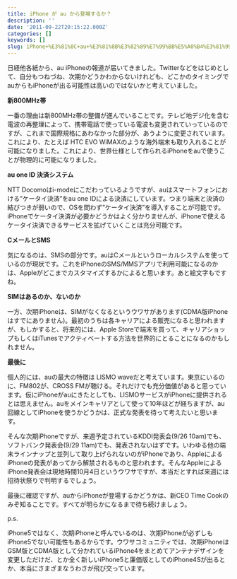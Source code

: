 ```yaml
---
title: iPhone が au から登場するか？
description: ''
date: '2011-09-22T20:15:22.000Z'
categories: []
keywords: []
slug: iPhone+%E3%81%8C+au+%E3%81%8B%E3%82%89%E7%99%BB%E5%A0%B4%E3%81%99%E3%82%8B%E3%81%8B%EF%BC%9F
---
```

日経他各紙から、au iPhoneの報道が届いてきました。Twitterなどをはじめとして、自分もつねづね、次期かどうかわからないけれども、どこかのタイミングでauからもiPhoneが出る可能性は高いのではないかと考えていました。

**新800MHz帯**

一番の理由は新800MHz帯の整備が進んでいることです。テレビ地デジ化を含む電波の再整理によって、携帯電話で使っている電波も変更されていっているのですが、これまで国際規格にあわなかった部分が、あうように変更されています。これにより、たとえば HTC EVO WiMAXのような海外端末も取り入れることが可能になりました。これにより、世界仕様として作られるiPhoneをauで使うことが物理的に可能になりました。

**au one ID 決済システム**

NTT Docomoはi-modeにこだわっているようですが、auはスマートフォンにおける”ケータイ決済”をau one IDによる決済にしています。つまり端末と決済の結びつきが弱いので、OSを問わず”ケータイ決済”を導入することが可能です。iPhoneでケータイ決済が必要かどうかはよく分かりませんが、iPhoneで使えるケータイ決済できるサービスを拡げていくことは充分可能です。

**CメールとSMS**

気になるのは、SMSの部分です。auはCメールというローカルシステムを使っているのが現状です。これをiPhoneのSMS/MMSアプリで利用可能になるのかは、Appleがどこまでカスタマイズするかによると思います。あと絵文字もですね。

**SIMはあるのか、ないのか**

一方、次期iPhoneは、SIMがなくなるというウワサがあります(CDMA版iPhoneはすでにありません)。最初のうちは各キャリアによる販売になると思われますが、もしかすると、将来的には、Apple Storeで端末を買って、キャリアショップもしくはiTunesでアクティベートする方法を世界的にとることになるのかもしれません。

**最後に**

個人的には、auの最大の特徴は LISMO waveだと考えています。東京にいるのに、FM802が、CROSS FMが聴ける。それだけでも充分価値があると思っています。仮にiPhoneがauにきたとしても、LISMOサービスがiPhoneに提供されるとは思えません。auをメインキャリアとして使って10年ほどが経ちますが、au回線としてiPhoneを使うかどうかは、正式な発表を待って考えたいと思います。

そんな次期iPhoneですが、来週予定されているKDDI発表会(9/26 10am)でも、ソフトバンク発表会(9/29 11am)でも、発表されないはずです。いわゆる他の端末ラインナップと並列して取り上げられないのがiPhoneであり、AppleによるiPhoneの発表があってから解禁されるものと思われます。そんなAppleによるiPhone発表会は現地時間10月4日というウワサですが、本当だとすれば来週には招待状祭りで判明するでしょう。

最後に確認ですが、auからiPhoneが登場するかどうかは、新CEO Time Cookのみぞ知ることです。すべてが明らかになるまで待ち続けましょう。

p.s.

iPhone5ではなく、次期iPhoneと呼んでいるのは、次期iPhoneが必ずしもiPhone5でない可能性もあるからです。ウワサコミュニティでは、次期iPhoneはGSM版とCDMA版として分かれているiPhone4をまとめてアンテナデザインを変更しただけだ、とか全く新しいiPhone5と廉価版としてのiPhone4Sが出るとか、本当にさまざまなうわさが飛び交っています。